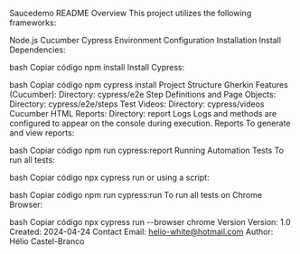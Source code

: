 Saucedemo README
Overview
This project utilizes the following frameworks:

Node.js
Cucumber
Cypress
Environment Configuration
Installation
Install Dependencies:

bash
Copiar código
npm install
Install Cypress:

bash
Copiar código
npm cypress install
Project Structure
Gherkin Features (Cucumber):
Directory: cypress/e2e
Step Definitions and Page Objects:
Directory: cypress/e2e/steps
Test Videos:
Directory: cypress/videos
Cucumber HTML Reports:
Directory: report
Logs
Logs and methods are configured to appear on the console during execution.
Reports
To generate and view reports:

bash
Copiar código
npm run cypress:report
Running Automation Tests
To run all tests:

bash
Copiar código
npx cypress run
or using a script:

bash
Copiar código
npm run cypress:run
To run all tests on Chrome Browser:

bash
Copiar código
npx cypress run --browser chrome
Version
Version: 1.0
Created: 2024-04-24
Contact
Email: helio-white@hotmail.com
Author: Hélio Castel-Branco
